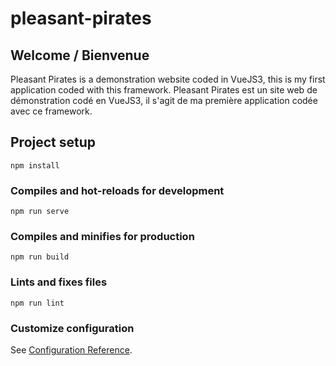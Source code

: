 # pleasant-pirates

## Welcome / Bienvenue
Pleasant Pirates is a demonstration website coded in VueJS3, this is my first application coded with this framework.
Pleasant Pirates est un site web de démonstration codé en VueJS3, il s'agit de ma première application codée avec ce framework.


## Project setup
```
npm install
```

### Compiles and hot-reloads for development
```
npm run serve
```

### Compiles and minifies for production
```
npm run build
```

### Lints and fixes files
```
npm run lint
```

### Customize configuration
See [Configuration Reference](https://cli.vuejs.org/config/).
